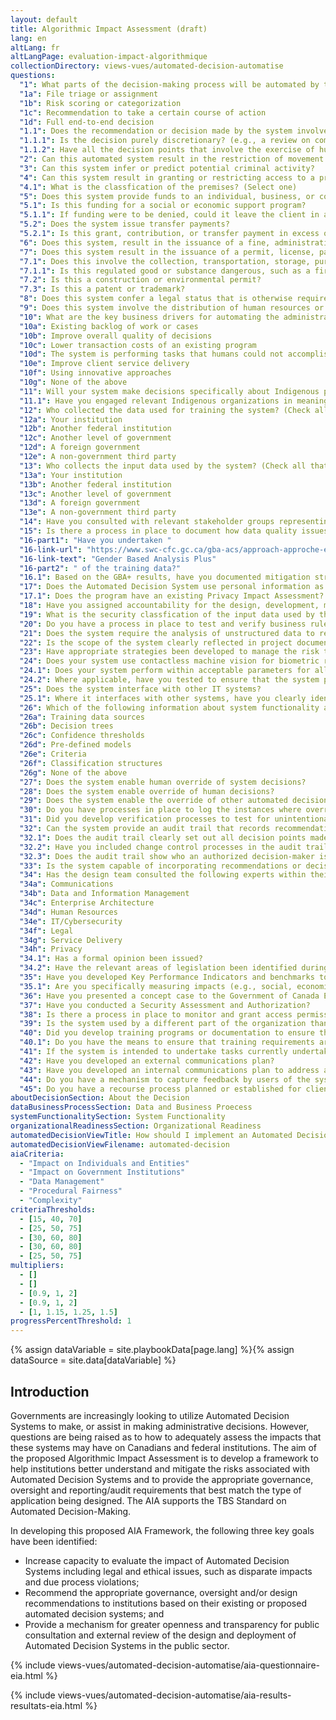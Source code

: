 ```yaml
---
layout: default
title: Algorithmic Impact Assessment (draft)
lang: en
altLang: fr
altLangPage: evaluation-impact-algorithmique
collectionDirectory: views-vues/automated-decision-automatise
questions:
  "1": What parts of the decision-making process will be automated by this system? (Check all that apply)
  "1a": File triage or assignment
  "1b": Risk scoring or categorization
  "1c": Recommendation to take a certain course of action
  "1d": Full end-to-end decision
  "1.1": Does the recommendation or decision made by the system involve discretion?
  "1.1.1": Is the decision purely discretionary? (e.g., a review on compassionate grounds)
  "1.1.2": Have all the decision points that involve the exercise of human discretion or judgement been clearly idenified?
  "2": Can this automated system result in the restriction of movement into, out of, or within Canada?
  "3": Can this system infer or predict potential criminal activity?
  "4": Can this system result in granting or restricting access to a premises or network?
  "4.1": What is the classfication of the premises? (Select one)
  "5": Does this system provide funds to an individual, business, or community?
  "5.1": Is this funding for a social or economic support program?
  "5.1.1": If funding were to be denied, could it leave the client in a precarious economic positions? (e.g., could render an individual homeless or a business to close)
  "5.2": Does the system issue transfer payments?
  "5.2.1": Is this grant, contribution, or transfer payment in excess of $5,000,000?
  "6": Does this system, result in the issuance of a fine, administrative monetary penalty, or a debt collection notice?
  "7": Does this system result in the issuance of a permit, license, patent, or trademark?
  "7.1": Does this involve the collection, transportation, storage, purchase or sale of a regulated good or substance?
  "7.1.1": Is this regulated good or substance dangerous, such as a firearm, toxin, or hazardous material?
  "7.2": Is this a construction or environmental permit?
  "7.3": Is this a patent or trademark?
  "8": Does this system confer a legal status that is otherwise required to receive a benefit or service (e.g., Indian status, veteran status)?
  "9": Does this system involve the distribution of human resources or material in the management of emergencies?
  "10": What are the key business drivers for automating the administrative decision-making process? (Check all that apply)
  "10a": Existing backlog of work or cases
  "10b": Improve overall quality of decisions
  "10c": Lower transaction costs of an existing program
  "10d": The system is performing tasks that humans could not accomplish in a reasonable period of time
  "10e": Improve client service delivery
  "10f": Using innovative approaches
  "10g": None of the above
  "11": Will your system make decisions specifically about Indigenous peoples or territory?
  "11.1": Have you engaged relevant Indigenous organizations in meaningful consultation in the design of the system?
  "12": Who collected the data used for training the system? (Check all that apply)
  "12a": Your institution
  "12b": Another federal institution
  "12c": Another level of government
  "12d": A foreign government
  "12e": A non-government third party
  "13": Who collects the input data used by the system? (Check all that apply)
  "13a": Your institution
  "13b": Another federal institution
  "13c": Another level of government
  "13d": A foreign government
  "13e": A non-government third party
  "14": Have you consulted with relevant stakeholder groups representing those likely to be affected by the decision?
  "15": Is there a process in place to document how data quality issues were resolved during the design process?
  "16-part1": "Have you undertaken "
  "16-link-url": "https://www.swc-cfc.gc.ca/gba-acs/approach-approche-en.html"
  "16-link-text": "Gender Based Analysis Plus"
  "16-part2": " of the training data?"
  "16.1": Based on the GBA+ results, have you documented mitigation strategies?
  "17": Does the Automated Decision System use personal information as input data?
  "17.1": Does the program have an existing Privacy Impact Assessment?
  "18": Have you assigned accountability for the design, development, maintenance, and improvement of the system?
  "19": What is the security classfication of the input data used by the system? (Select one)
  "20": Do you have a process in place to test and verify business rules?
  "21": Does the system require the analysis of unstructured data to render a recommendation or a decision?
  "22": Is the scope of the system clearly reflected in project documentation?
  "23": Have appropriate strategies been developed to manage the risk that outdated or unreliable data is used to make an automated decision?
  "24": Does your system use contactless machine vision for biometric recognition (e.g. facial, full-body person, gait)?
  "24.1": Does your system perform within acceptable parameters for all skin colours as defined by the Fitzpatrick Skin Type scale or similar measurement?
  "24.2": Where applicable, have you tested to ensure that the system performs within acceptable parameters with persons who have a disability that may cause them to be unduly disadvantaged by the machine vision component? (e.g., ensuring that a gait analysis tool does not unduly disadvantage an individual that uses a wheelchair)
  "25": Does the system interface with other IT systems?
  "25.1": Where it interfaces with other systems, have you clearly identified the business processes that occur between systems?
  "26": Which of the following information about system functionality are you planning to make publicly available? (Check all that apply)
  "26a": Training data sources
  "26b": Decision trees
  "26c": Confidence thresholds
  "26d": Pre-defined models
  "26e": Criteria
  "26f": Classification structures
  "26g": None of the above
  "27": Does the system enable human override of system decisions?
  "28": Does the system enable override of human decisions?
  "29": Does the system enable the override of other automated decision systems?
  "30": Do you have processes in place to log the instances where overrides were performed?
  "31": Did you develop verification processes to test for unintentional outcomes?
  "32": Can the system provide an audit trail that records recommendations or decisions?
  "32.1": Does the audit trail clearly set out all decision points made by the system?
  "32.2": Have you included change control processes in the audit trail to record modifications to the system's operation or performance?
  "32.3": Does the audit trail show who an authorized decision-maker is?
  "33": Is the system capable of incorporating recommendations or decisions into a statement, reasons or other written notification, where required?
  "34": Has the design team consulted the following experts within their organization?
  "34a": Communications
  "34b": Data and Information Management
  "34c": Enterprise Architecture
  "34d": Human Resources
  "34e": IT/Cybersecurity
  "34f": Legal
  "34g": Service Delivery
  "34h": Privacy
  "34.1": Has a formal opinion been issued?
  "34.2": Have the relevant areas of legislation been identified during the scoping phase?
  "35": Have you developed Key Performance Indicators and benchmarks to measure and improve the system’s performance?
  "35.1": Are you specifically measuring impacts (e.g., social, economic, environmental) that may result from the system?
  "36": Have you presented a concept case to the Government of Canada Enterprise Architecture Review Board?
  "37": Have you conducted a Security Assessment and Authorization?
  "38": Is there a process in place to monitor and grant access permission?
  "39": Is the system used by a different part of the organization than the ones who developed it?
  "40": Did you develop training programs or documentation to ensure that the system is used effectively and properly?
  "40.1": Do you have the means to ensure that training requirements are being met?
  "41": If the system is intended to undertake tasks currently undertaken by human staff, have you engaged with your departmental human resources?
  "42": Have you developed an external communications plan?
  "43": Have you developed an internal communications plan to address any potential changes to work practices for officers?
  "44": Do you have a mechanism to capture feedback by users of the system?
  "45": Do you have a recourse process planned or established for clients that wish to challenge the decision?
aboutDecisionSection: About the Decision
dataBusinessProcessSection: Data and Business Proecess
systemFunctionalitySection: System Functionality
organizationalReadinessSection: Organizational Readiness
automatedDecisionViewTitle: How should I implement an Automated Decision System? (draft)
automatedDecisionViewFilename: automated-decision
aiaCriteria: 
  - "Impact on Individuals and Entities"
  - "Impact on Government Institutions"
  - "Data Management"
  - "Procedural Fairness"
  - "Complexity"
criteriaThresholds:
  - [15, 40, 70]
  - [25, 50, 75]
  - [30, 60, 80]
  - [30, 60, 80]
  - [25, 50, 75]
multipliers:
  - []
  - []
  - [0.9, 1, 2]
  - [0.9, 1, 2]
  - [1, 1.15, 1.25, 1.5]
progressPercentThreshold: 1
---
```

{% assign dataVariable = site.playbookData[page.lang] %}{%
assign dataSource = site.data[dataVariable] %}
<section>

<div class="wb-inview" data-inview="progress-overlay">

## Introduction

</div>

Governments are increasingly looking to utilize Automated Decision Systems to make, or assist in making administrative decisions. However, questions are being raised as to how to adequately assess the impacts that these systems may have on Canadians and federal institutions. The aim of the proposed Algorithmic Impact Assessment is to develop a framework to help institutions better understand and mitigate the risks associated with Automated Decision Systems and to provide the appropriate governance, oversight and reporting/audit requirements that best match the type of application being designed. The AIA supports the TBS Standard on Automated Decision-Making.

In developing this proposed AIA Framework, the following three key goals have been identified:

- Increase capacity to evaluate the impact of Automated Decision Systems including legal and ethical issues, such as disparate impacts and due process violations;
- Recommend the appropriate governance, oversight and/or design recommendations to institutions based on their existing or proposed automated decision systems; and
- Provide a mechanism for greater openness and transparency for public consultation and external review of the design and deployment of Automated Decision Systems in the public sector.

</section>

{% include views-vues/automated-decision-automatise/aia-questionnaire-eia.html %}

{% include views-vues/automated-decision-automatise/aia-results-resultats-eia.html %}
